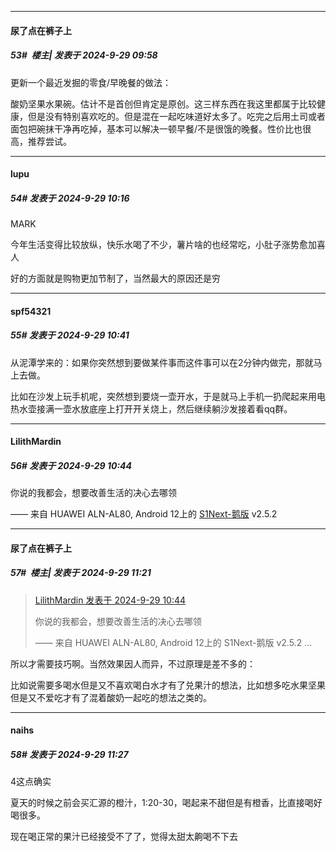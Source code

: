 ﻿
*****

####  尿了点在裤子上  
##### 53#         楼主| 发表于 2024-9-29 09:58

更新一个最近发掘的零食/早晚餐的做法：

酸奶坚果水果碗。估计不是首创但肯定是原创。这三样东西在我这里都属于比较健康，但是没有特别喜欢吃的。但是混在一起吃味道好太多了。吃完之后用土司或者面包把碗抹干净再吃掉，基本可以解决一顿早餐/不是很饿的晚餐。性价比也很高，推荐尝试。


*****

####  lupu  
##### 54#       发表于 2024-9-29 10:16

MARK

今年生活变得比较放纵，快乐水喝了不少，薯片啥的也经常吃，小肚子涨势愈加喜人

好的方面就是购物更加节制了，当然最大的原因还是穷


*****

####  spf54321  
##### 55#       发表于 2024-9-29 10:41

从泥潭学来的：如果你突然想到要做某件事而这件事可以在2分钟内做完，那就马上去做。

比如在沙发上玩手机呢，突然想到要烧一壶开水，于是就马上手机一扔爬起来用电热水壶接满一壶水放底座上打开开关烧上，然后继续躺沙发接着看qq群。

*****

####  LilithMardin  
##### 56#       发表于 2024-9-29 10:44

你说的我都会，想要改善生活的决心去哪领

—— 来自 HUAWEI ALN-AL80, Android 12上的 [S1Next-鹅版](https://github.com/ykrank/S1-Next/releases) v2.5.2


*****

####  尿了点在裤子上  
##### 57#         楼主| 发表于 2024-9-29 11:21

<blockquote><a href="httphttps://bbs.saraba1st.com/2b/forum.php?mod=redirect&amp;goto=findpost&amp;pid=66337449&amp;ptid=2200038" target="_blank">LilithMardin 发表于 2024-9-29 10:44</a>

你说的我都会，想要改善生活的决心去哪领

—— 来自 HUAWEI ALN-AL80, Android 12上的 S1Next-鹅版 v2.5.2 ...</blockquote>
所以才需要技巧啊。当然效果因人而异，不过原理是差不多的：

比如说需要多喝水但是又不喜欢喝白水才有了兑果汁的想法，比如想多吃水果坚果但是又不爱吃才有了混着酸奶一起吃的想法之类的。

*****

####  naihs  
##### 58#       发表于 2024-9-29 11:27

4这点确实

夏天的时候之前会买汇源的橙汁，1:20-30，喝起来不甜但是有橙香，比直接喝好喝很多。

现在喝正常的果汁已经接受不了了，觉得太甜太齁喝不下去

